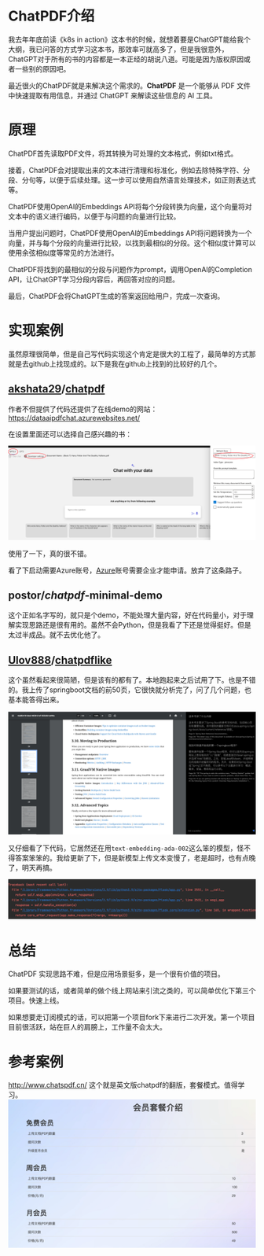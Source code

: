 # ChatPDF介绍

我去年年底前读《k8s in action》这本书的时候，就想着要是ChatGPT能给我个大纲，我已问答的方式学习这本书，那效率可就高多了，但是我很意外，ChatGPT对于所有的书的内容都是一本正经的胡说八道。可能是因为版权原因或者一些别的原因吧。

最近很火的ChatPDF就是来解决这个需求的。**ChatPDF** 是一个能够从 PDF 文件中快速提取有用信息，并通过 ChatGPT 来解读这些信息的 AI 工具。

# 原理

ChatPDF首先读取PDF文件，将其转换为可处理的文本格式，例如txt格式。

接着，ChatPDF会对提取出来的文本进行清理和标准化，例如去除特殊字符、分段、分句等，以便于后续处理。这一步可以使用自然语言处理技术，如正则表达式等。

ChatPDF使用OpenAI的Embeddings API将每个分段转换为向量，这个向量将对文本中的语义进行编码，以便于与问题的向量进行比较。

当用户提出问题时，ChatPDF使用OpenAI的Embeddings API将问题转换为一个向量，并与每个分段的向量进行比较，以找到最相似的分段。这个相似度计算可以使用余弦相似度等常见的方法进行。

ChatPDF将找到的最相似的分段与问题作为prompt，调用OpenAI的Completion API，让ChatGPT学习分段内容后，再回答对应的问题。

最后，ChatPDF会将ChatGPT生成的答案返回给用户，完成一次查询。

# 实现案例

虽然原理很简单，但是自己写代码实现这个肯定是很大的工程了，最简单的方式那就是去github上找现成的。以下是我在github上找到的比较好的几个。

## [akshata29](https://github.com/akshata29)/**[chatpdf](https://github.com/akshata29/chatpdf)**

作者不但提供了代码还提供了在线demo的网站：https://dataaipdfchat.azurewebsites.net/

在设置里面还可以选择自己感兴趣的书：

![image-20230424213955893](images/ChatPDF.assets/image-20230424213955893.png)

使用了一下，真的很不错。

看了下启动需要Azure账号，[Azure](https://aka.ms/azure-dev/install)账号需要企业才能申请。放弃了这条路子。

## postor/*chatpdf*-minimal-demo

这个正如名字写的，就只是个demo，不能处理大量内容，好在代码量小，对于理解实现思路还是很有用的。虽然不会Python，但是我看了下还是觉得挺好。但是太过半成品。就不去优化他了。

## [Ulov888](https://github.com/Ulov888)/**[chatpdflike](https://github.com/Ulov888/chatpdflike)**

这个虽然看起来很简陋，但是该有的都有了。本地跑起来之后试用了下。也是不错的。我上传了springboot文档的前50页，它很快就分析完了，问了几个问题，也基本能答得出来。

![image-20230424215201374](images/ChatPDF.assets/image-20230424215201374.png)

又仔细看了下代码，它居然还在用```text-embedding-ada-002```这么笨的模型，怪不得答案笨笨的。我给更新了下，但是新模型上传文本变慢了，老是超时，也有点晚了，明天再搞。

![image-20230424214649778](images/ChatPDF.assets/image-20230424214649778.png)

# 总结

ChatPDF 实现思路不难，但是应用场景挺多，是一个很有价值的项目。

如果要测试的话，或者简单的做个线上网站来引流之类的，可以简单优化下第三个项目。快速上线。

如果想要走订阅模式的话，可以把第一个项目fork下来进行二次开发。第一个项目目前很活跃，站在巨人的肩膀上，工作量不会太大。

# 参考案例

http://www.chatspdf.cn/  这个就是英文版chatpdf的翻版，套餐模式。值得学习。![image-20230424220058101](images/ChatPDF.assets/image-20230424220058101.png)

